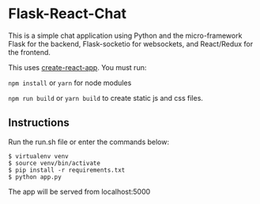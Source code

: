# Flask-React-Chat
This is a simple chat application using Python and the
micro-framework Flask for the backend, Flask-socketio for websockets,
and React/Redux for the frontend.

This uses [create-react-app](https://github.com/facebookincubator/create-react-app). You must run:

`npm install` or `yarn` for node modules

`npm run build` or `yarn build` to create static js and css files.

## Instructions
Run the run.sh file or enter the commands below:

```
$ virtualenv venv
$ source venv/bin/activate
$ pip install -r requirements.txt
$ python app.py
```
The app will be served from localhost:5000
